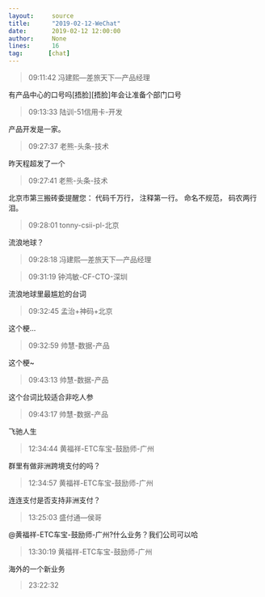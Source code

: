 ```yaml
---
layout:     source 
title:      "2019-02-12-WeChat"
date:       2019-02-12 12:00:00
author:     None
lines:      16 
tag:       [chat]
---
```

> 09:11:42  冯建熙—差旅天下—产品经理  
   
有产品中心的口号吗[捂脸][捂脸]年会让准备个部门口号  
   
> 09:13:33  陆训-51信用卡-开发  
   
产品开发是一家。  
   
> 09:27:37  老熊-头条-技术  
   
昨天程超发了一个  
   
> 09:27:41  老熊-头条-技术  
   
北京市第三搬砖委提醒您：  代码千万行， 注释第一行。 命名不规范， 码农两行泪。  
   
> 09:28:01  tonny-csii-pl-北京  
   
流浪地球？  
   
> 09:28:18  冯建熙—差旅天下—产品经理  
   
> 09:31:19  钟鸿敏-CF-CTO-深圳  
   
流浪地球里最尴尬的台词  
   
> 09:32:45  孟治+神码+北京  
   
这个梗...  
   
> 09:32:59  帅慧-数据-产品  
   
这个梗~  
   
> 09:43:13  帅慧-数据-产品  
   
这个台词比较适合非吃人参  
   
> 09:43:17  帅慧-数据-产品  
   
飞驰人生  
   
> 12:34:44  黄福祥-ETC车宝-鼓励师-广州  
   
群里有做非洲跨境支付的吗？  
   
> 12:34:57  黄福祥-ETC车宝-鼓励师-广州  
   
连连支付是否支持非洲支付？  
   
> 13:25:03  盛付通—侯哥  
   
@黄福祥-ETC车宝-鼓励师-广州?什么业务？我们公司可以哈  
   
> 13:30:19  黄福祥-ETC车宝-鼓励师-广州  
   
海外的一个新业务  
   
> 23:22:32    
   
